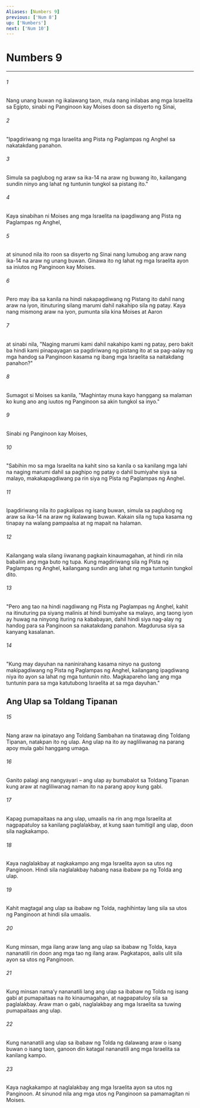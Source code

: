 ```yaml
---
Aliases: [Numbers 9]
previous: ['Num 8']
up: ['Numbers']
next: ['Num 10']
---
```

# Numbers 9

***






















###### 1 










Nang unang buwan ng ikalawang taon, mula nang inilabas ang mga Israelita sa Egipto, sinabi ng Panginoon kay Moises doon sa disyerto ng Sinai, 





















###### 2 










"Ipagdiriwang ng mga Israelita ang Pista ng Paglampas ng Anghel sa nakatakdang panahon. 





















###### 3 










Simula sa paglubog ng araw sa ika-14 na araw ng buwang ito, kailangang sundin ninyo ang lahat ng tuntunin tungkol sa pistang ito." 





















###### 4 










Kaya sinabihan ni Moises ang mga Israelita na ipagdiwang ang Pista ng Paglampas ng Anghel, 





















###### 5 










at sinunod nila ito roon sa disyerto ng Sinai nang lumubog ang araw nang ika-14 na araw ng unang buwan. Ginawa ito ng lahat ng mga Israelita ayon sa iniutos ng Panginoon kay Moises. 





















###### 6 










Pero may iba sa kanila na hindi nakapagdiwang ng Pistang ito dahil nang araw na iyon, itinuturing silang marumi dahil nakahipo sila ng patay. Kaya nang mismong araw na iyon, pumunta sila kina Moises at Aaron 





















###### 7 










at sinabi nila, "Naging marumi kami dahil nakahipo kami ng patay, pero bakit ba hindi kami pinapayagan sa pagdiriwang ng pistang ito at sa pag-aalay ng mga handog sa Panginoon kasama ng ibang mga Israelita sa naitakdang panahon?" 





















###### 8 










Sumagot si Moises sa kanila, "Maghintay muna kayo hanggang sa malaman ko kung ano ang iuutos ng Panginoon sa akin tungkol sa inyo." 





















###### 9 










Sinabi ng Panginoon kay Moises, 





















###### 10 










"Sabihin mo sa mga Israelita na kahit sino sa kanila o sa kanilang mga lahi na naging marumi dahil sa paghipo ng patay o dahil bumiyahe siya sa malayo, makakapagdiwang pa rin siya ng Pista ng Paglampas ng Anghel. 





















###### 11 










Ipagdiriwang nila ito pagkalipas ng isang buwan, simula sa paglubog ng araw sa ika-14 na araw ng ikalawang buwan. Kakain sila ng tupa kasama ng tinapay na walang pampaalsa at ng mapait na halaman. 





















###### 12 










Kailangang wala silang iiwanang pagkain kinaumagahan, at hindi rin nila babaliin ang mga buto ng tupa. Kung magdiriwang sila ng Pista ng Paglampas ng Anghel, kailangang sundin ang lahat ng mga tuntunin tungkol dito. 





















###### 13 










"Pero ang tao na hindi nagdiwang ng Pista ng Paglampas ng Anghel, kahit na itinuturing pa siyang malinis at hindi bumiyahe sa malayo, ang taong iyon ay huwag na ninyong ituring na kababayan, dahil hindi siya nag-alay ng handog para sa Panginoon sa nakatakdang panahon. Magdurusa siya sa kanyang kasalanan. 





















###### 14 










"Kung may dayuhan na naninirahang kasama ninyo na gustong makipagdiwang ng Pista ng Paglampas ng Anghel, kailangang ipagdiwang niya ito ayon sa lahat ng mga tuntunin nito. Magkapareho lang ang mga tuntunin para sa mga katutubong Israelita at sa mga dayuhan." 

## Ang Ulap sa Toldang Tipanan 





















###### 15 










Nang araw na ipinatayo ang Toldang Sambahan na tinatawag ding Toldang Tipanan, natakpan ito ng ulap. Ang ulap na ito ay nagliliwanag na parang apoy mula gabi hanggang umaga. 





















###### 16 










Ganito palagi ang nangyayari – ang ulap ay bumabalot sa Toldang Tipanan kung araw at nagliliwanag naman ito na parang apoy kung gabi. 





















###### 17 










Kapag pumapaitaas na ang ulap, umaalis na rin ang mga Israelita at nagpapatuloy sa kanilang paglalakbay, at kung saan tumitigil ang ulap, doon sila nagkakampo. 





















###### 18 










Kaya naglalakbay at nagkakampo ang mga Israelita ayon sa utos ng Panginoon. Hindi sila naglalakbay habang nasa ibabaw pa ng Tolda ang ulap. 





















###### 19 










Kahit magtagal ang ulap sa ibabaw ng Tolda, naghihintay lang sila sa utos ng Panginoon at hindi sila umaalis. 





















###### 20 










Kung minsan, mga ilang araw lang ang ulap sa ibabaw ng Tolda, kaya nananatili rin doon ang mga tao ng ilang araw. Pagkatapos, aalis ulit sila ayon sa utos ng Panginoon. 





















###### 21 










Kung minsan namaʼy nananatili lang ang ulap sa ibabaw ng Tolda ng isang gabi at pumapaitaas na ito kinaumagahan, at nagpapatuloy sila sa paglalakbay. Araw man o gabi, naglalakbay ang mga Israelita sa tuwing pumapaitaas ang ulap. 





















###### 22 










Kung nananatili ang ulap sa ibabaw ng Tolda ng dalawang araw o isang buwan o isang taon, ganoon din katagal nananatili ang mga Israelita sa kanilang kampo. 





















###### 23 










Kaya nagkakampo at naglalakbay ang mga Israelita ayon sa utos ng Panginoon. At sinunod nila ang mga utos ng Panginoon sa pamamagitan ni Moises.
